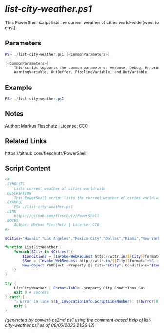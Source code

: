 *list-city-weather.ps1*
================

This PowerShell script lists the current weather of cities world-wide (west to east).

Parameters
----------
```powershell
PS> ./list-city-weather.ps1 [<CommonParameters>]

[<CommonParameters>]
    This script supports the common parameters: Verbose, Debug, ErrorAction, ErrorVariable, WarningAction, 
    WarningVariable, OutBuffer, PipelineVariable, and OutVariable.
```

Example
-------
```powershell
PS> ./list-city-weather.ps1

```

Notes
-----
Author: Markus Fleschutz | License: CC0

Related Links
-------------
https://github.com/fleschutz/PowerShell

Script Content
--------------
```powershell
<#
.SYNOPSIS
	Lists current weather of cities world-wide 
.DESCRIPTION
	This PowerShell script lists the current weather of cities world-wide (west to east).
.EXAMPLE
	PS> ./list-city-weather.ps1
.LINK
	https://github.com/fleschutz/PowerShell
.NOTES
	Author: Markus Fleschutz | License: CC0
#>

$Cities="Hawaii","Los Angeles","Mexico City","Dallas","Miami","New York","Rio de Janeiro","Paris","London","Berlin","Cape Town","Dubai","Mumbai","Singapore","Hong Kong","Perth","Peking","Tokyo","Sydney"

function ListCityWeather {
	foreach($City in $Cities) {
		$Conditions = (Invoke-WebRequest http://wttr.in/${City}?format="%c  +%t`t+%p`t+%h`t+%P  +%w" -UserAgent "curl" -useBasicParsing).Content
		$Sun = (Invoke-WebRequest http://wttr.in/${City}?format="+%S →+%s" -UserAgent "curl" -useBasicParsing).Content
		New-Object PSObject -Property @{ City="$City"; Conditions="$Conditions"; Sun="$Sun" }
	}
}

try {
	ListCityWeather | Format-Table -property City,Conditions,Sun
	exit 0 # success
} catch {
	"⚠️ Error in line $($_.InvocationInfo.ScriptLineNumber): $($Error[0])"
	exit 1
}
```

*(generated by convert-ps2md.ps1 using the comment-based help of list-city-weather.ps1 as of 08/06/2023 21:36:12)*
